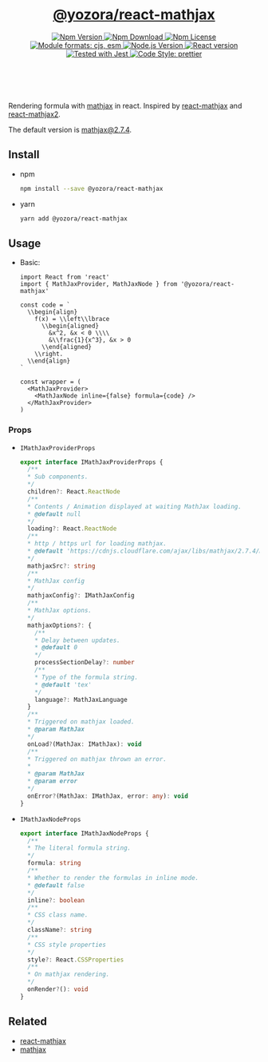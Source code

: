 <header>
  <h1 align="center">
    <a href="https://github.com/yozorajs/yozora-react/tree/release-2.x.x/packages/react-mathjax#readme">@yozora/react-mathjax</a>
  </h1>
  <div align="center">
    <a href="https://www.npmjs.com/package/@yozora/react-mathjax">
      <img
        alt="Npm Version"
        src="https://img.shields.io/npm/v/@yozora/react-mathjax.svg"
      />
    </a>
    <a href="https://www.npmjs.com/package/@yozora/react-mathjax">
      <img
        alt="Npm Download"
        src="https://img.shields.io/npm/dm/@yozora/react-mathjax.svg"
      />
    </a>
    <a href="https://www.npmjs.com/package/@yozora/react-mathjax">
      <img
        alt="Npm License"
        src="https://img.shields.io/npm/l/@yozora/react-mathjax.svg"
      />
    </a>
    <a href="#install">
      <img
        alt="Module formats: cjs, esm"
        src="https://img.shields.io/badge/module_formats-cjs%2C%20esm-green.svg"
      />
    </a>
    <a href="https://github.com/nodejs/node">
      <img
        alt="Node.js Version"
        src="https://img.shields.io/node/v/@yozora/react-mathjax"
      />
    </a>
    <a href="https://github.com/facebook/react">
      <img
        alt="React version"
        src="https://img.shields.io/npm/dependency-version/@yozora/react-mathjax/peer/react"
      />
    </a>
    <a href="https://github.com/facebook/jest">
      <img
        alt="Tested with Jest"
        src="https://img.shields.io/badge/tested_with-jest-9c465e.svg"
      />
    </a>
    <a href="https://github.com/prettier/prettier">
      <img
        alt="Code Style: prettier"
        src="https://img.shields.io/badge/code_style-prettier-ff69b4.svg?style=flat-square"
      />
    </a>
  </div>
</header>
<br/>

Rendering formula with [mathjax][] in react. Inspired by [react-mathjax][] and [react-mathjax2][].

The default version is
[mathjax@2.7.4](https://cdnjs.cloudflare.com/ajax/libs/mathjax/2.7.4/MathJax.js?config=TeX-AMS-MML_SVG).

## Install

- npm

  ```bash
  npm install --save @yozora/react-mathjax
  ```

- yarn

  ```bash
  yarn add @yozora/react-mathjax
  ```

## Usage

- Basic:

  ```tsx
  import React from 'react'
  import { MathJaxProvider, MathJaxNode } from '@yozora/react-mathjax'

  const code = `
    \\begin{align}
      f(x) = \\left\\lbrace
        \\begin{aligned}
          &x^2, &x < 0 \\\\
          &\\frac{1}{x^3}, &x > 0
        \\end{aligned}
      \\right.
    \\end{align}
  `

  const wrapper = (
    <MathJaxProvider>
      <MathJaxNode inline={false} formula={code} />
    </MathJaxProvider>
  )
  ```

### Props

- `IMathJaxProviderProps`

  ```typescript
  export interface IMathJaxProviderProps {
    /**
    * Sub components.
    */
    children?: React.ReactNode
    /**
    * Contents / Animation displayed at waiting MathJax loading.
    * @default null
    */
    loading?: React.ReactNode
    /**
    * http / https url for loading mathjax.
    * @default 'https://cdnjs.cloudflare.com/ajax/libs/mathjax/2.7.4/MathJax.js?config=TeX-MML-AM_CHTML'
    */
    mathjaxSrc?: string
    /**
    * MathJax config
    */
    mathjaxConfig?: IMathJaxConfig
    /**
    * MathJax options.
    */
    mathjaxOptions?: {
      /**
      * Delay between updates.
      * @default 0
      */
      processSectionDelay?: number
      /**
      * Type of the formula string.
      * @default 'tex'
      */
      language?: MathJaxLanguage
    }
    /**
    * Triggered on mathjax loaded.
    * @param MathJax
    */
    onLoad?(MathJax: IMathJax): void
    /**
    * Triggered on mathjax thrown an error.
    *
    * @param MathJax
    * @param error
    */
    onError?(MathJax: IMathJax, error: any): void
  }
  ```

- `IMathJaxNodeProps`

  ```typescript
  export interface IMathJaxNodeProps {
    /**
    * The literal formula string.
    */
    formula: string
    /**
    * Whether to render the formulas in inline mode.
    * @default false
    */
    inline?: boolean
    /**
    * CSS class name.
    */
    className?: string
    /**
    * CSS style properties
    */
    style?: React.CSSProperties
    /**
    * On mathjax rendering.
    */
    onRender?(): void
  }
  ```

## Related

- [react-mathjax][]
- [mathjax][]

[react-mathjax]: https://github.com/SamyPesse/react-mathjax
[react-mathjax2]: https://github.com/wko27/react-mathjax
[mathjax]: https://www.mathjaxjax.org/
